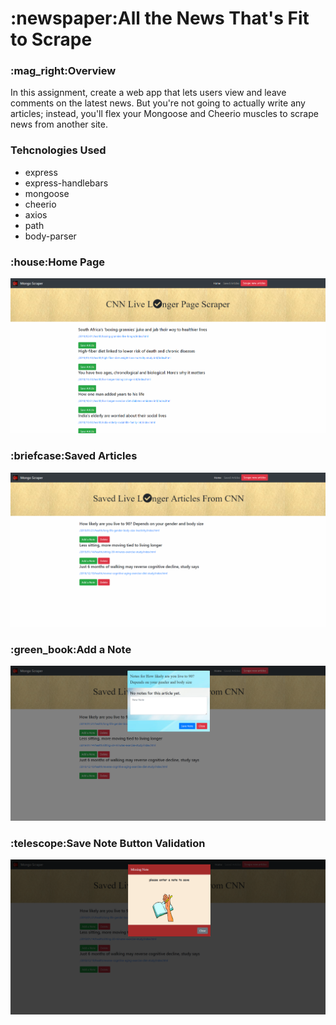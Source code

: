 <h1>:newspaper:All the News That's Fit to Scrape</h1>

<h3>:mag_right:Overview</h3>

In this assignment, create a web app that lets users view and leave comments on the latest news. But you're not going to actually write any articles; instead, you'll flex your Mongoose and Cheerio muscles to scrape news from another site.

<h3>Tehcnologies Used</h3>
<ul>
<li>express</li>
<li>express-handlebars</li>
<li>mongoose</li>
<li>cheerio</li>
<li>axios</li>
<li>path</li>
<li>body-parser</li>
</ul>

<h3>:house:Home Page</h3>


![GitHub Logo](public/image/homePage.PNG)


<h3>:briefcase:Saved Articles</h3>


![GitHub Logo](public/image/SavedArticles.PNG)


<h3>:green_book:Add a Note</h3>


![GitHub Logo](public/image/addNote.PNG)


<h3>:telescope:Save Note Button Validation</h3>


![GitHub Logo](public/image/missingNote.PNG)


